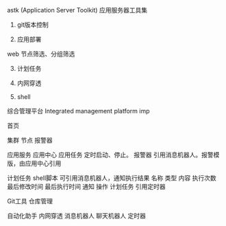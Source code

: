 
astk (Application Server Toolkit) 应用服务器工具集 


1. git版本控制

2. 应用部署

web 节点筛选、分组筛选

3. 计划任务

4. 内网穿透

5. shell 


综合管理平台 Integrated management platform imp

首页

集群
    节点
    报警器

应用服务
    应用中心
    应用任务 定时启动、停止。
    报警器 引用消息机器人。报警模版，由应用中心引用

计划任务
    shell脚本 可引用消息机器人，通知执行结果
        名称 类型 内容 执行次数 最后修改时间 最后执行时间 通知 操作
    计划任务   引用定时器
    
Git工具
    仓库管理
    
自动化助手
    内网穿透
    消息机器人 聊天机器人
    定时器 
